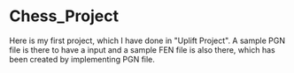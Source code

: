 # Chess_Project
Here is my first project, which I have done in "Uplift Project". A sample PGN file is there to have a input and a sample FEN file is also there, which has been created by implementing PGN file.
